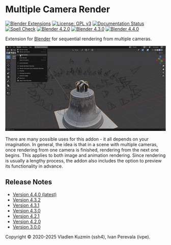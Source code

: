 <!-- SPDX-FileCopyrightText: 2025 Ivan Perevala <ivan95perevala@gmail.com>

SPDX-License-Identifier: GPL-3.0-or-later -->

# Multiple Camera Render

<!-- Note:
Blender_Extensions_Platform-6B9E2B
is a color of "Approved" message in approval queue on Blender Extensions Platform.
 -->
[![Blender Extensions](https://img.shields.io/badge/Blender_Extensions_Platform-6B9E2B)](https://extensions.blender.org/add-ons/multiple-camera-render/)
[![License: GPL v3](https://img.shields.io/badge/License-GPLv3-blue)](./LICENSE)
[![Documentation Status](https://readthedocs.org/projects/mcr/badge/?version=latest)](https://mcr.readthedocs.io/latest)
[![Spell Check](https://github.com/ivan-perevala/multiple_camera_render/actions/workflows/spellcheck.yml/badge.svg)](https://github.com/ivan-perevala/multiple_camera_render/actions/workflows/spellcheck.yml)
[![Blender 4.2.0](https://github.com/ivan-perevala/multiple_camera_render/actions/workflows/blender-test-4.2.0.yml/badge.svg)](https://github.com/ivan-perevala/multiple_camera_render/actions/workflows/blender-test-4.2.0.yml)
[![Blender 4.3.0](https://github.com/ivan-perevala/multiple_camera_render/actions/workflows/blender-test-4.3.0.yml/badge.svg)](https://github.com/ivan-perevala/multiple_camera_render/actions/workflows/blender-test-4.3.0.yml)
[![Blender 4.4.0](https://github.com/ivan-perevala/multiple_camera_render/actions/workflows/blender-test-4.4.0.yml/badge.svg)](https://github.com/ivan-perevala/multiple_camera_render/actions/workflows/blender-test-4.4.0.yml)

Extension for [Blender](https://www.blender.org/) for sequential rendering from multiple cameras.

![Camera Order Example](https://raw.githubusercontent.com/ivan-perevala/multiple_camera_render/main/.github/images/camera_order.gif)

There are many possible uses for this addon - it all depends on your imagination. In general, the idea is that in a scene with multiple cameras, once rendering from one camera is finished, rendering from the next one begins. This applies to both image and animation rendering. Since rendering is usually a lengthy process, the addon also includes the option to preview its functionality in advance.

## Release Notes

* [Version 4.4.0 (latest)](./docs/pages/release_notes/v4.4.0.md)
* [Version 4.3.2](./docs/pages/release_notes/v4.3.2.md)
* [Version 4.3.1](./docs/pages/release_notes/v4.3.1.md)
* [Version 4.3.0](./docs/pages/release_notes/v4.3.0.md)
* [Version 4.2.1](./docs/pages/release_notes/v4.2.1.md)
* [Version 4.2.0](./docs/pages/release_notes/v4.2.0.md)
* [Version 3.0.0](./docs/pages/release_notes/v3.0.0.md)

Copyright © 2020-2025 Vladlen Kuzmin (ssh4), Ivan Perevala (ivpe).
